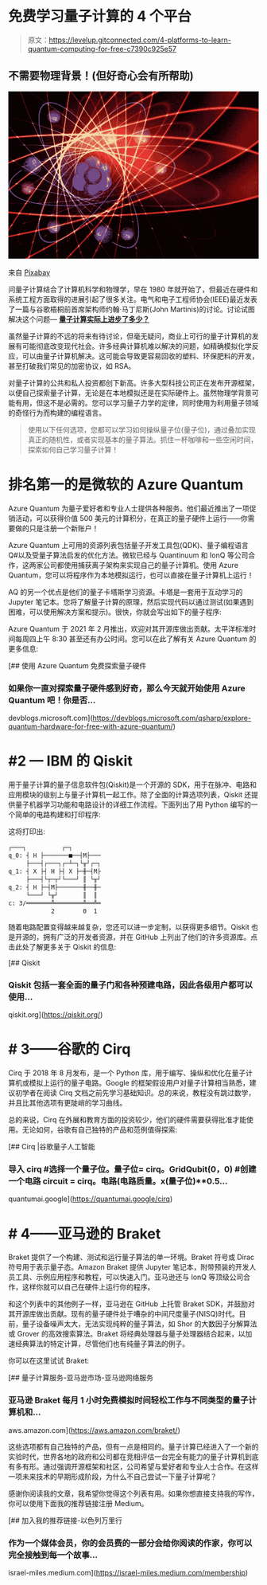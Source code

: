 # 免费学习量子计算的 4 个平台

> 原文：<https://levelup.gitconnected.com/4-platforms-to-learn-quantum-computing-for-free-c7390c925e57>

## 不需要物理背景！(但好奇心会有所帮助)

![](img/41ed19dba455529865fee8324ab66e6b.png)

来自 [Pixabay](https://pixabay.com/illustrations/physics-quantum-physics-particles-3871218/)

问量子计算结合了计算机科学和物理学，早在 1980 年就开始了，但最近在硬件和系统工程方面取得的进展引起了很多关注。电气和电子工程师协会(IEEE)最近发表了一篇与谷歌梧桐前首席架构师约翰·马丁尼斯(John Martinis)的讨论。讨论试图解决这个问题— [**量子计算实际上进步了多少？**](https://spectrum.ieee.org/quantum-computing-google-sycamore)

虽然量子计算的不远的将来有待讨论，但毫无疑问，商业上可行的量子计算机的发展有可能彻底改变现代社会。许多经典计算机难以解决的问题，如精确模拟化学反应，可以由量子计算机解决。这可能会导致更容易回收的塑料、环保肥料的开发，甚至打破我们常见的加密协议，如 RSA。

对量子计算的公共和私人投资都创下新高。许多大型科技公司正在发布开源框架，以便自己探索量子计算，无论是在本地模拟还是在实际硬件上。虽然物理学背景可能有用，但这不是必需的。您可以学习量子力学的定律，同时使用为利用量子领域的奇怪行为而构建的编程语言。

> 使用以下任何选项，您都可以学习如何操纵量子位(量子位)，通过叠加实现真正的随机性，或者实现基本的量子算法。抓住一杯咖啡和一些空闲时间，探索如何自己学习量子计算！

# 排名第一的是微软的 Azure Quantum

Azure Quantum 为量子爱好者和专业人士提供各种服务。他们最近推出了一项促销活动，可以获得价值 500 美元的计算积分，在真正的量子硬件上运行——你需要做的只是注册一个新账户！

Azure Quantum 上可用的资源列表包括量子开发工具包(QDK)、量子编程语言 Q#以及受量子算法启发的优化方法。微软已经与 Quantinuum 和 IonQ 等公司合作，这两家公司都使用捕获离子架构来实现自己的量子计算机。使用 Azure Quantum，您可以将程序作为本地模拟运行，也可以直接在量子计算机上运行！

AQ 的另一个优点是他们的量子卡塔斯学习资源。卡塔是一套用于互动学习的 Jupyter 笔记本。您将了解量子计算的原理，然后实现代码以通过测试(如果遇到困难，可以使用解决方案和提示)。很快，你就会写出如下的量子程序:

Azure Quantum 于 2021 年 2 月推出，欢迎对其开源库做出贡献。太平洋标准时间每周四上午 8:30 甚至还有办公时间。您可以在此了解有关 Azure Quantum 的更多信息:

[](https://devblogs.microsoft.com/qsharp/explore-quantum-hardware-for-free-with-azure-quantum/) [## 使用 Azure Quantum 免费探索量子硬件

### 如果你一直对探索量子硬件感到好奇，那么今天就开始使用 Azure Quantum 吧！你是否…

devblogs.microsoft.com](https://devblogs.microsoft.com/qsharp/explore-quantum-hardware-for-free-with-azure-quantum/) 

# #2 — IBM 的 Qiskit

用于量子计算的量子信息软件包(Qiskit)是一个开源的 SDK，用于在脉冲、电路和应用模块的级别上与量子计算机一起工作。除了全面的计算选项列表，Qiskit 还提供量子机器学习功能和电路设计的详细工作流程。下面列出了用 Python 编写的一个简单的电路构建和打印程序:

这将打印出:

```
┌───┐          ┌─┐
q_0: ┤ H ├───────■──┤M├───
     ├───┤┌───┐┌─┴─┐└╥┘┌─┐
q_1: ┤ X ├┤ H ├┤ X ├─╫─┤M├
     ├───┤└┬─┬┘└───┘ ║ └╥┘
q_2: ┤ H ├─┤M├───────╫──╫─
     └───┘ └╥┘       ║  ║
c: 3/═══════╩════════╩══╩═
            2        0  1
```

随着电路配置变得越来越复杂，您还可以进一步定制，以获得更多细节。Qiskit 也是开源的，拥有广泛的开发者资源，并在 GitHub 上列出了他们的许多资源库。点击此处了解更多关于 Qiskit 的信息:

[](https://qiskit.org/) [## Qiskit

### Qiskit 包括一套全面的量子门和各种预建电路，因此各级用户都可以使用…

qiskit.org](https://qiskit.org/) 

# **# 3——谷歌的 Cirq**

Cirq 于 2018 年 8 月发布，是一个 Python 库，用于编写、操纵和优化在量子计算机或模拟上运行的量子电路。Google 的框架假设用户对量子计算相当熟悉，建议初学者在阅读 Cirq 文档之前先学习基础知识。总的来说，教程没有跳过数学，并且比其他选项有更陡峭的学习曲线。

总的来说，Cirq 在外展和教育方面的投资较少，他们的硬件需要获得批准才能使用。无论如何，谷歌有自己独特的产品和范例值得探索:

[](https://quantumai.google/cirq) [## Cirq |谷歌量子人工智能

### 导入 cirq #选择一个量子位。量子位= cirq。GridQubit(0，0) #创建一个电路 circuit = cirq。电路(电路质量。x(量子位)**0.5…

quantumai.google](https://quantumai.google/cirq) 

# # 4——亚马逊的 Braket

Braket 提供了一个构建、测试和运行量子算法的单一环境。Braket 符号或 Dirac 符号用于表示量子态。Amazon Braket 提供 Jupyter 笔记本，附带预装的开发人员工具、示例应用程序和教程，可以快速入门。亚马逊还与 IonQ 等顶级公司合作，这样你就可以自己在硬件上运行你的程序。

和这个列表中的其他例子一样，亚马逊在 GitHub 上托管 Braket SDK，并鼓励对其开源库做出贡献。现有的量子硬件处于嘈杂的中间尺度量子(NISQ)时代。目前，量子设备噪声太大，无法实现纯粹的量子算法，如 Shor 的大数因子分解算法或 Grover 的高效搜索算法。Braket 将经典处理器与量子处理器结合起来，以加速经典算法的特定计算，尽管他们也有纯量子算法的例子。

你可以在这里试试 Braket:

[](https://aws.amazon.com/braket/) [## 量子计算服务-亚马逊市场-亚马逊网络服务

### 亚马逊 Braket 每月 1 小时免费模拟时间轻松工作与不同类型的量子计算机和…

aws.amazon.com](https://aws.amazon.com/braket/) 

这些选项都有自己独特的产品，但有一点是相同的。量子计算已经进入了一个新的实验时代，世界各地的政府和公司都在竞相评估一台完全有能力的量子计算机到底有多有形。通过强调开源框架和社区，公司希望与爱好者和专业人士合作。在这样一项未来技术的早期形成阶段，为什么不自己尝试一下量子计算呢？

感谢你阅读我的文章，我希望你觉得这个列表有用。如果你想直接支持我的写作，你可以使用下面我的推荐链接注册 Medium。

[](https://israel-miles.medium.com/membership) [## 加入我的推荐链接-以色列万里行

### 作为一个媒体会员，你的会员费的一部分会给你阅读的作家，你可以完全接触到每一个故事…

israel-miles.medium.com](https://israel-miles.medium.com/membership)